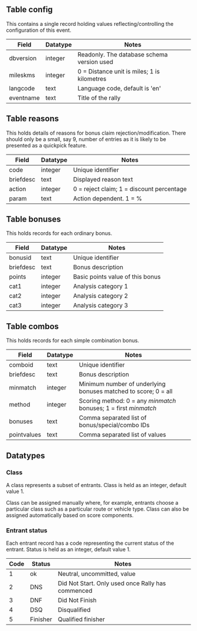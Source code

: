 ## Table config

This contains a single record holding values reflecting/controlling the
configuration of this event.

Field       | Datatype  | Notes
---         | ---       | ---
dbversion   | integer   | Readonly. The database schema version used
mileskms    | integer   | 0 = Distance unit is miles; 1 is kilometres
langcode    | text      | Language code, default is 'en'
eventname   | text      | Title of the rally


## Table reasons

This holds details of reasons for bonus claim rejection/modification. There should
only be a small, say 9, number of entries as it is likely to be presented as a
quickpick feature.

Field       | Datatype  | Notes
---         | ---       | ---
code        | integer   | Unique identifier
briefdesc   | text      | Displayed reason text
action      | integer   | 0 = reject claim; 1 = discount percentage
param       | text      | Action dependent. 1 = %

## Table bonuses

This holds records for each ordinary bonus.

Field       | Datatype  | Notes
---         | ---       | ---
bonusid     | text      | Unique identifier
briefdesc   | text      | Bonus description
points      | integer   | Basic points value of this bonus
cat1        | integer   | Analysis category 1
cat2        | integer   | Analysis category 2
cat3        | integer   | Analysis category 3


## Table combos

This holds records for each simple combination bonus. 

Field       | Datatype  | Notes
---         | ---       | ---
comboid     | text      | Unique identifier
briefdesc   | text      | Bonus description
minmatch    | integer   | Minimum number of underlying bonuses matched to score; 0 = all
method      | integer   | Scoring method: 0 = any *minmatch* bonuses; 1 = first *minmatch*
bonuses     | text      | Comma separated list of bonus/special/combo IDs
pointvalues | text      | Comma separated list of values


## Datatypes

### Class

A class represents a subset of entrants. Class is held as an integer, default value 1.

Class can be assigned manually where, for example, entrants choose a particular class such as
a particular route or vehicle type. Class can also be assigned automatically based on score components.

### Entrant status

Each entrant record has a code representing the current status of the entrant. Status is held as an integer, default value 1.

Code    | Status        | Notes
---     | ---           | ---
1       | ok            | Neutral, uncommitted, value
2       | DNS           | Did Not Start. Only used once Rally has commenced
3       | DNF           | Did Not Finish
4       | DSQ           | Disqualified
5       | Finisher      | Qualified finisher

